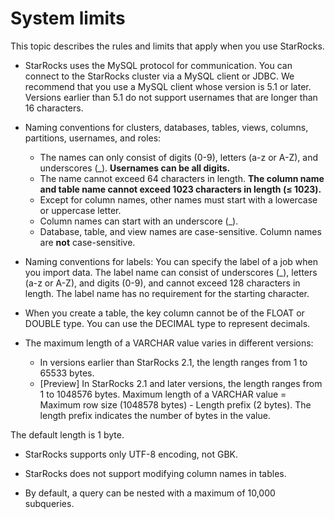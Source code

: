 # System limits

This topic describes the rules and limits that apply when you use StarRocks.

- StarRocks uses the MySQL protocol for communication. You can connect to the StarRocks cluster via a MySQL client or JDBC. We recommend that you use a MySQL client whose version is 5.1 or later. Versions earlier than 5.1 do not support usernames that are longer than 16 characters.

- Naming conventions for clusters, databases, tables, views, columns, partitions, usernames, and roles:

  - The names can only consist of digits (0-9), letters (a-z or A-Z), and underscores (\_). **Usernames can be all digits.**
  - The name cannot exceed 64 characters in length. **The column name and table name cannot exceed 1023 characters in length (≤ 1023).**
  - Except for column names, other names must start with a lowercase or uppercase letter.
  - Column names can start with an underscore (\_).
  - Database, table, and view names are case-sensitive. Column names are **not** case-sensitive.

- Naming conventions for labels:
  You can specify the label of a job when you import data. The label name can consist of underscores (\_), letters (a-z or A-Z), and digits (0-9), and cannot exceed 128 characters in length. The label name has no requirement for the starting character.

- When you create a table, the key column cannot be of the FLOAT or DOUBLE type. You can use the DECIMAL type to represent decimals.

- The maximum length of a VARCHAR value varies in different versions:

  - In versions earlier than StarRocks 2.1, the length ranges from 1 to 65533 bytes.
  - [Preview] In StarRocks 2.1 and later versions, the length ranges from 1 to 1048576 bytes. Maximum length of a VARCHAR value = Maximum row size (1048578 bytes) - Length prefix (2 bytes). The length prefix indicates the number of bytes in the value.

The default length is 1 byte.

- StarRocks supports only UTF-8 encoding, not GBK.

- StarRocks does not support modifying column names in tables.

- By default, a query can be nested with a maximum of 10,000 subqueries.
